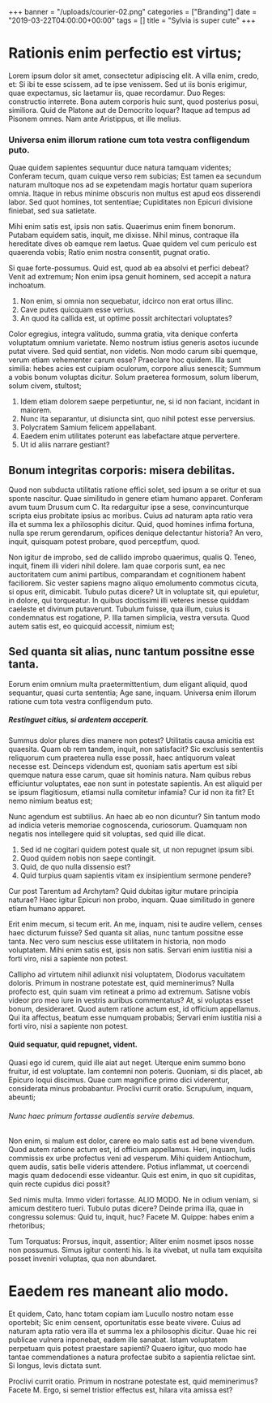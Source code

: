 +++
banner = "/uploads/courier-02.png"
categories = ["Branding"]
date = "2019-03-22T04:00:00+00:00"
tags = []
title = "Sylvia is super cute"
+++
# Rationis enim perfectio est virtus;

Lorem ipsum dolor sit amet, consectetur adipiscing elit. A villa enim, credo, et: Si ibi te esse scissem, ad te ipse venissem. Sed ut iis bonis erigimur, quae expectamus, sic laetamur iis, quae recordamur. Duo Reges: constructio interrete. Bona autem corporis huic sunt, quod posterius posui, similiora. Quid de Platone aut de Democrito loquar? Itaque ad tempus ad Pisonem omnes. Nam ante Aristippus, et ille melius.

### Universa enim illorum ratione cum tota vestra confligendum puto.

Quae quidem sapientes sequuntur duce natura tamquam videntes; Conferam tecum, quam cuique verso rem subicias; Est tamen ea secundum naturam multoque nos ad se expetendam magis hortatur quam superiora omnia. Itaque in rebus minime obscuris non multus est apud eos disserendi labor. Sed quot homines, tot sententiae; Cupiditates non Epicuri divisione finiebat, sed sua satietate.

Mihi enim satis est, ipsis non satis. Quaerimus enim finem bonorum. Putabam equidem satis, inquit, me dixisse. Nihil minus, contraque illa hereditate dives ob eamque rem laetus. Quae quidem vel cum periculo est quaerenda vobis; Ratio enim nostra consentit, pugnat oratio.

Si quae forte-possumus. Quid est, quod ab ea absolvi et perfici debeat? Venit ad extremum; Non enim ipsa genuit hominem, sed accepit a natura inchoatum.

1. Non enim, si omnia non sequebatur, idcirco non erat ortus illinc.
2. Cave putes quicquam esse verius.
3. An quod ita callida est, ut optime possit architectari voluptates?

Color egregius, integra valitudo, summa gratia, vita denique conferta voluptatum omnium varietate. Nemo nostrum istius generis asotos iucunde putat vivere. Sed quid sentiat, non videtis. Non modo carum sibi quemque, verum etiam vehementer carum esse? Praeclare hoc quidem. Illa sunt similia: hebes acies est cuipiam oculorum, corpore alius senescit; Summum a vobis bonum voluptas dicitur. Solum praeterea formosum, solum liberum, solum civem, stultost;

1. Idem etiam dolorem saepe perpetiuntur, ne, si id non faciant, incidant in maiorem.
2. Nunc ita separantur, ut disiuncta sint, quo nihil potest esse perversius.
3. Polycratem Samium felicem appellabant.
4. Eaedem enim utilitates poterunt eas labefactare atque pervertere.
5. Ut id aliis narrare gestiant?

## Bonum integritas corporis: misera debilitas.

Quod non subducta utilitatis ratione effici solet, sed ipsum a se oritur et sua sponte nascitur. Quae similitudo in genere etiam humano apparet. Conferam avum tuum Drusum cum C. Ita redarguitur ipse a sese, convincunturque scripta eius probitate ipsius ac moribus. Cuius ad naturam apta ratio vera illa et summa lex a philosophis dicitur. Quid, quod homines infima fortuna, nulla spe rerum gerendarum, opifices denique delectantur historia? An vero, inquit, quisquam potest probare, quod perceptfum, quod.

Non igitur de improbo, sed de callido improbo quaerimus, qualis Q. Teneo, inquit, finem illi videri nihil dolere. Iam quae corporis sunt, ea nec auctoritatem cum animi partibus, comparandam et cognitionem habent faciliorem. Sic vester sapiens magno aliquo emolumento commotus cicuta, si opus erit, dimicabit. Tubulo putas dicere? Ut in voluptate sit, qui epuletur, in dolore, qui torqueatur. In quibus doctissimi illi veteres inesse quiddam caeleste et divinum putaverunt. Tubulum fuisse, qua illum, cuius is condemnatus est rogatione, P. Illa tamen simplicia, vestra versuta. Quod autem satis est, eo quicquid accessit, nimium est;

## Sed quanta sit alias, nunc tantum possitne esse tanta.

Eorum enim omnium multa praetermittentium, dum eligant aliquid, quod sequantur, quasi curta sententia; Age sane, inquam. Universa enim illorum ratione cum tota vestra confligendum puto.

##### Restinguet citius, si ardentem acceperit.

Summus dolor plures dies manere non potest? Utilitatis causa amicitia est quaesita. Quam ob rem tandem, inquit, non satisfacit? Sic exclusis sententiis reliquorum cum praeterea nulla esse possit, haec antiquorum valeat necesse est. Deinceps videndum est, quoniam satis apertum est sibi quemque natura esse carum, quae sit hominis natura. Nam quibus rebus efficiuntur voluptates, eae non sunt in potestate sapientis. An est aliquid per se ipsum flagitiosum, etiamsi nulla comitetur infamia? Cur id non ita fit? Et nemo nimium beatus est;

Nunc agendum est subtilius. An haec ab eo non dicuntur? Sin tantum modo ad indicia veteris memoriae cognoscenda, curiosorum. Quamquam non negatis nos intellegere quid sit voluptas, sed quid ille dicat.

1. Sed id ne cogitari quidem potest quale sit, ut non repugnet ipsum sibi.
2. Quod quidem nobis non saepe contingit.
3. Quid, de quo nulla dissensio est?
4. Quid turpius quam sapientis vitam ex insipientium sermone pendere?

Cur post Tarentum ad Archytam? Quid dubitas igitur mutare principia naturae? Haec igitur Epicuri non probo, inquam. Quae similitudo in genere etiam humano apparet.

Erit enim mecum, si tecum erit. An me, inquam, nisi te audire vellem, censes haec dicturum fuisse? Sed quanta sit alias, nunc tantum possitne esse tanta. Nec vero sum nescius esse utilitatem in historia, non modo voluptatem. Mihi enim satis est, ipsis non satis. Servari enim iustitia nisi a forti viro, nisi a sapiente non potest.

Callipho ad virtutem nihil adiunxit nisi voluptatem, Diodorus vacuitatem doloris. Primum in nostrane potestate est, quid meminerimus? Nulla profecto est, quin suam vim retineat a primo ad extremum. Satisne vobis videor pro meo iure in vestris auribus commentatus? At, si voluptas esset bonum, desideraret. Quod autem ratione actum est, id officium appellamus. Qui ita affectus, beatum esse numquam probabis; Servari enim iustitia nisi a forti viro, nisi a sapiente non potest.

#### Quid sequatur, quid repugnet, vident.

Quasi ego id curem, quid ille aiat aut neget. Uterque enim summo bono fruitur, id est voluptate. Iam contemni non poteris. Quoniam, si dis placet, ab Epicuro loqui discimus. Quae cum magnifice primo dici viderentur, considerata minus probabantur. Proclivi currit oratio. Scrupulum, inquam, abeunti;

###### Nunc haec primum fortasse audientis servire debemus.

Non enim, si malum est dolor, carere eo malo satis est ad bene vivendum. Quod autem ratione actum est, id officium appellamus. Heri, inquam, ludis commissis ex urbe profectus veni ad vesperum. Mihi quidem Antiochum, quem audis, satis belle videris attendere. Potius inflammat, ut coercendi magis quam dedocendi esse videantur. Quis est enim, in quo sit cupiditas, quin recte cupidus dici possit?

Sed nimis multa. Immo videri fortasse. ALIO MODO. Ne in odium veniam, si amicum destitero tueri. Tubulo putas dicere? Deinde prima illa, quae in congressu solemus: Quid tu, inquit, huc? Facete M. Quippe: habes enim a rhetoribus;

Tum Torquatus: Prorsus, inquit, assentior; Aliter enim nosmet ipsos nosse non possumus. Simus igitur contenti his. Is ita vivebat, ut nulla tam exquisita posset inveniri voluptas, qua non abundaret.

# Eaedem res maneant alio modo.

Et quidem, Cato, hanc totam copiam iam Lucullo nostro notam esse oportebit; Sic enim censent, oportunitatis esse beate vivere. Cuius ad naturam apta ratio vera illa et summa lex a philosophis dicitur. Quae hic rei publicae vulnera inponebat, eadem ille sanabat. Istam voluptatem perpetuam quis potest praestare sapienti? Quaero igitur, quo modo hae tantae commendationes a natura profectae subito a sapientia relictae sint. Si longus, levis dictata sunt.

Proclivi currit oratio. Primum in nostrane potestate est, quid meminerimus? Facete M. Ergo, si semel tristior effectus est, hilara vita amissa est?